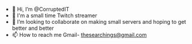 - 👋 Hi, I’m @CorruptedIT
- 👀 I'm a small time Twitch streamer
- 💞️ I’m looking to collaborate on making small servers
 and hoping to get better and better
- 📫 How to reach me Gmail- thesearchings@gmail.com

<!---
CorruptedIT/CorruptedIT is a ✨ special ✨ repository because its `README.md` (this file) appears on your GitHub profile.
You can click the Preview link to take a look at your changes.
--->
